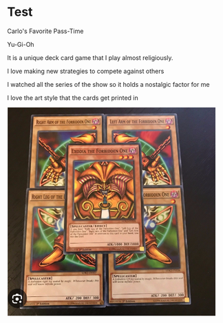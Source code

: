 # Test
Carlo's Favorite Pass-Time

Yu-Gi-Oh 

It is a unique deck card game that I play almost religiously. 

I love making new strategies to compete against others

I watched all the series of the show so it holds a nostalgic factor for me

I love the art style that the cards get printed in 

![Exodia](Exodia.PNG)




